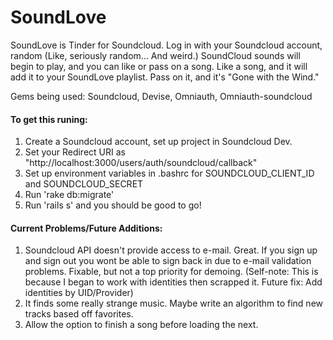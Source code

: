 # SoundLove
SoundLove is Tinder for Soundcloud. Log in with your Soundcloud account, random (Like, seriously random... And weird.) SoundCloud sounds will begin to play,
 and you can like or pass on a song. Like a song, and it will add it to your SoundLove playlist. Pass on it, and it's "Gone with the Wind."

Gems being used: Soundcloud, Devise, Omniauth, Omniauth-soundcloud

#### To get this runing:

1. Create a Soundcloud account, set up project in Soundcloud Dev.
2. Set your Redirect URI as "http://localhost:3000/users/auth/soundcloud/callback"
3. Set up environment variables in .bashrc for SOUNDCLOUD_CLIENT_ID and SOUNDCLOUD_SECRET
4. Run 'rake db:migrate'
5. Run 'rails s' and you should be good to go!

#### Current Problems/Future Additions:
1. Soundcloud API doesn't provide access to e-mail. Great. If you sign up and sign out you wont be able to sign back in due to e-mail validation problems. Fixable, but not a top priority for demoing. (Self-note: This is because I began to work with identities then scrapped it. Future fix: Add identities by UID/Provider)
2. It finds some really strange music. Maybe write an algorithm to find new tracks based off favorites.
3. Allow the option to finish a song before loading the next.
